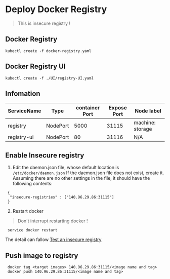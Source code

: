 # Deploy Docker Registry
 
> This is insecure registry !

## Docker Registry

```
kubectl create -f docker-registry.yaml
```

## Docker Registry UI

```
kubectl create -f ./UI/registry-UI.yaml
```

## Infomation
|ServiceName|Type|container Port|Expose Port|Node label|
|-|-|-|-|-|
|registry|NodePort|5000|31115|machine: storage|
|registry-ui|NodePort|80|31116|N/A|

## Enable Insecure registry

1. Edit the daemon.json file, whose default location is `/etc/docker/daemon.json`
If the daemon.json file does not exist, create it. Assuming there are no other settings in the file, it should have the following contents:

```
 {
  "insecure-registries" : ["140.96.29.86:31115"]
 }
```

2. Restart docker
> Don't interrupt restarting docker !
```
 service docker restart
```
 
The detail can fallow [Test an insecure registry][1]

## Push image to registry

```
 docker tag <target images> 140.96.29.86:31115/<image name and tag>
 docker push 140.96.29.86:31115/<image name and tag>
```
 [1]: https://docs.docker.com/registry/insecure/
